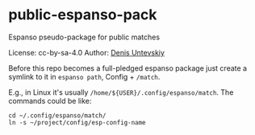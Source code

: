 # public-espanso-pack
Espanso pseudo-package for public matches

License: cc-by-sa-4.0
Author: [Denis Untevskiy](https://deni.su/care-page/)

Before this repo becomes a full-pledged espanso package
just create a symlink to it in `espanso path`, Config + `/match`.

E.g., in Linux it's usually `/home/${USER}/.config/espanso/match`.
The commands could be like:
```shell
cd ~/.config/espanso/match/
ln -s ~/project/config/esp-config-name
```
